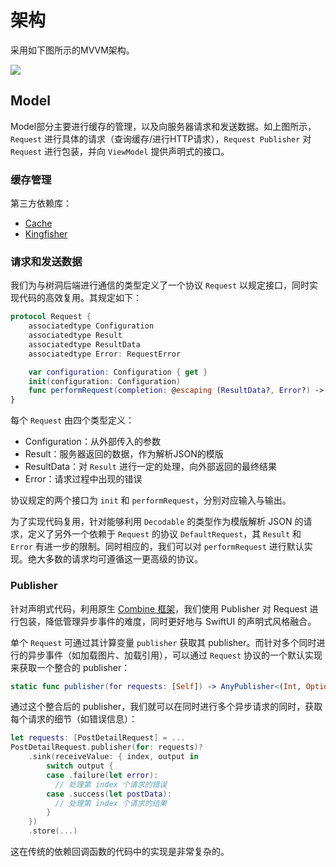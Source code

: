 # 架构

采用如下图所示的MVVM架构。

![](https://mermaid.ink/svg/eyJjb2RlIjoiZ3JhcGggQlRcblx0Y2FjaGVbKENhY2hlKV1cblx0cmVtb3RlWyhSZW1vdGUpXVxuXHRyZXF1ZXN0W1JlcXVlc3RdXG5cdHJwW1JlcXVlc3QgUHVibGlzaGVyXVxuXHR2bVtWaWV3IE1vZGVsXVxuXHR2W1ZpZXddXG5cdFxuXHRjYWNoZSAtLT4gcmVxdWVzdFxuXHRyZXF1ZXN0IC0tPiB8dXBkYXRlfCBjYWNoZVxuXHRyZW1vdGUgLS0-IHJlcXVlc3Rcblx0cmVxdWVzdCAtLT4gcnAgLS0-IHxwdWJsaXNofCB2bSAtLT4gfGRhdGEgc291cmNlfCB2XG5cdHZtIC0tPiB8c3Vic2NyaWJlfCBycFxuXHR2IC0tPiB8aW50ZW50fCB2bVxuXHRcblx0c3ViZ3JhcGggTW9kZWxcblx0XHRjYWNoZVxuXHRcdHJlbW90ZVxuXHRcdHJlcXVlc3Rcblx0XHRycFxuXHRlbmRcblx0XG5cdHN0eWxlIE1vZGVsIGZpbGw6I2ZmZmZkZSxzdHJva2U6I2FhYWEzMzsiLCJtZXJtYWlkIjp7InRoZW1lIjoiZGVmYXVsdCJ9LCJ1cGRhdGVFZGl0b3IiOmZhbHNlfQ)

## Model

Model部分主要进行缓存的管理，以及向服务器请求和发送数据。如上图所示，`Request` 进行具体的请求（查询缓存/进行HTTP请求），`Request Publisher` 对 `Request` 进行包装，并向 `ViewModel` 提供声明式的接口。

### 缓存管理

第三方依赖库：

- [Cache](https://github.com/hyperoslo/Cache.git)
- [Kingfisher](https://github.com/onevcat/Kingfisher.git)

### 请求和发送数据

我们为与树洞后端进行通信的类型定义了一个协议 `Request` 以规定接口，同时实现代码的高效复用。其规定如下：

```swift
protocol Request {
    associatedtype Configuration
    associatedtype Result
    associatedtype ResultData
    associatedtype Error: RequestError

    var configuration: Configuration { get }
    init(configuration: Configuration)
    func performRequest(completion: @escaping (ResultData?, Error?) -> Void)
}
```

每个 `Request` 由四个类型定义：

- Configuration：从外部传入的参数
- Result：服务器返回的数据，作为解析JSON的模版
- ResultData：对 `Result` 进行一定的处理，向外部返回的最终结果
- Error：请求过程中出现的错误

协议规定的两个接口为 `init` 和 `performRequest`，分别对应输入与输出。

为了实现代码复用，针对能够利用 `Decodable` 的类型作为模版解析 JSON 的请求，定义了另外一个依赖于 `Request` 的协议 `DefaultRequest`，其 `Result` 和 `Error` 有进一步的限制。同时相应的，我们可以对 `performRequest` 进行默认实现。绝大多数的请求均可遵循这一更高级的协议。

### Publisher

针对声明式代码，利用原生 [Combine 框架](https://developer.apple.com/documentation/Combine)，我们使用 Publisher 对 Request 进行包装，降低管理异步事件的难度，同时更好地与 SwiftUI 的声明式风格融合。

单个  `Request` 可通过其计算变量 `publisher` 获取其 publisher。而针对多个同时进行的异步事件（如加载图片、加载引用），可以通过 `Request` 协议的一个默认实现来获取一个整合的 publisher：

```swift
static func publisher(for requests: [Self]) -> AnyPublisher<(Int, OptionalOutput<ResultData, Error>), Never>?
```

通过这个整合后的 publisher，我们就可以在同时进行多个异步请求的同时，获取每个请求的细节（如错误信息）：

```swift
let requests: [PostDetailRequest] = ...
PostDetailRequest.publisher(for: requests)?
    .sink(receiveValue: { index, output in
        switch output {
        case .failure(let error):
          // 处理第 index 个请求的错误
        case .success(let postData):
          // 处理第 index 个请求的结果
        }
    })
    .store(...)
```

这在传统的依赖回调函数的代码中的实现是非常复杂的。
